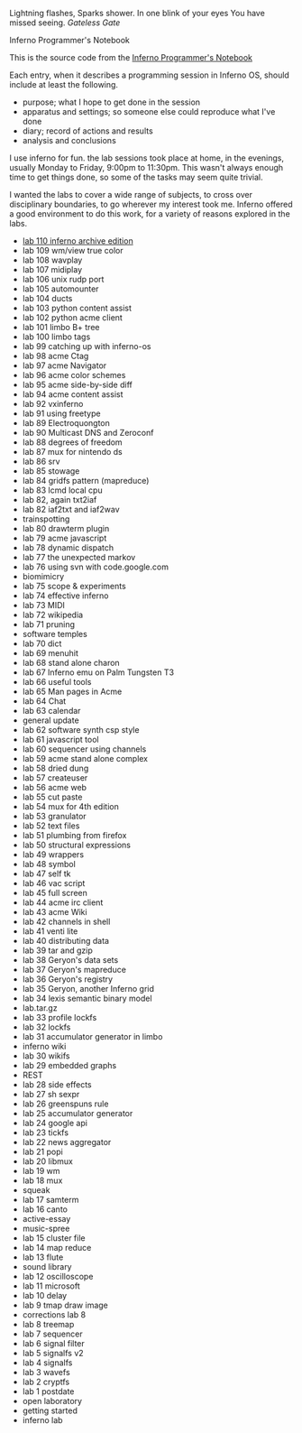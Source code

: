 Lightning flashes, Sparks shower. In one blink of your eyes You have missed seeing. *Gateless Gate*

Inferno Programmer's Notebook

This is the source code from the [Inferno Programmer's Notebook](http://ipn.caerwyn/com)

Each entry, when it describes a programming session in Inferno OS, should include at least the following.

- purpose; what I hope to get done in the session
- apparatus and settings; so someone else could reproduce what I've done
- diary; record of actions and results
- analysis and conclusions

I use inferno for fun. the lab sessions took place at home, in the evenings, usually Monday to Friday, 9:00pm to 11:30pm. This wasn't always enough time to get things done, so some of the tasks may seem quite trivial.

I wanted the labs to cover a wide range of subjects, to cross over disciplinary boundaries, to go wherever my interest took me. Inferno offered a good environment to do this work, for a variety of reasons explored in the labs.


* [lab 110 inferno archive edition](110/lab110.md)
* lab 109 wm/view true color
* lab 108 wavplay
* lab 107 midiplay
* lab 106 unix rudp port
* lab 105 automounter
* lab 104 ducts
* lab 103 python content assist
* lab 102 python acme client
* lab 101 limbo B+ tree
* lab 100 limbo tags
* lab 99 catching up with inferno-os
* lab 98 acme Ctag
* lab 97 acme Navigator
* lab 96 acme color schemes
* lab 95 acme side-by-side diff
* lab 94 acme content assist
* lab 92 vxinferno
* lab 91 using freetype
* lab 89 Electroquongton
* lab 90 Multicast DNS and Zeroconf
* lab 88 degrees of freedom
* lab 87 mux for nintendo ds
* lab 86 srv
* lab 85 stowage
* lab 84 gridfs pattern (mapreduce)
* lab 83 lcmd local cpu
* lab 82, again txt2iaf
* lab 82 iaf2txt and iaf2wav
* trainspotting
* lab 80 drawterm plugin
* lab 79 acme javascript
* lab 78 dynamic dispatch
* lab 77 the unexpected markov
* lab 76 using svn with code.google.com
* biomimicry
* lab 75 scope & experiments
* lab 74 effective inferno
* lab 73 MIDI
* lab 72 wikipedia
* lab 71 pruning
* software temples
* lab 70 dict
* lab 69 menuhit
* lab 68 stand alone charon
* lab 67 Inferno emu on Palm Tungsten T3
* lab 66 useful tools
* lab 65 Man pages in Acme
* lab 64 Chat
* lab 63 calendar
* general update
* lab 62 software synth csp style
* lab 61 javascript tool
* lab 60 sequencer using channels
* lab 59 acme stand alone complex
* lab 58 dried dung
* lab 57 createuser
* lab 56 acme web
* lab 55 cut paste
* lab 54 mux for 4th edition
* lab 53 granulator
* lab 52 text files
* lab 51 plumbing from firefox
* lab 50 structural expressions
* lab 49 wrappers
* lab 48 symbol
* lab 47 self tk
* lab 46 vac script
* lab 45 full screen
* lab 44 acme irc client
* lab 43 acme Wiki
* lab 42 channels in shell
* lab 41 venti lite
* lab 40 distributing data
* lab 39 tar and gzip
* lab 38 Geryon's data sets
* lab 37 Geryon's mapreduce
* lab 36 Geryon's registry
* lab 35 Geryon, another Inferno grid
* lab 34 lexis semantic binary model
* lab.tar.gz
* lab 33 profile lockfs
* lab 32 lockfs
* lab 31 accumulator generator in limbo
* inferno wiki
* lab 30 wikifs
* lab 29 embedded graphs
* REST
* lab 28 side effects
* lab 27 sh sexpr
* lab 26 greenspuns rule
* lab 25 accumulator generator
* lab 24 google api
* lab 23 tickfs
* lab 22 news aggregator
* lab 21 popi
* lab 20 libmux
* lab 19 wm
* lab 18 mux
* squeak
* lab 17 samterm
* lab 16 canto
* active-essay
* music-spree
* lab 15 cluster file
* lab 14 map reduce
* lab 13 flute
* sound library
* lab 12 oscilloscope
* lab 11 microsoft
* lab 10 delay
* lab 9 tmap draw image
* corrections lab 8
* lab 8 treemap
* lab 7 sequencer
* lab 6 signal filter
* lab 5 signalfs v2
* lab 4 signalfs
* lab 3 wavefs
* lab 2 cryptfs
* lab 1 postdate
* open laboratory
* getting started
* inferno lab